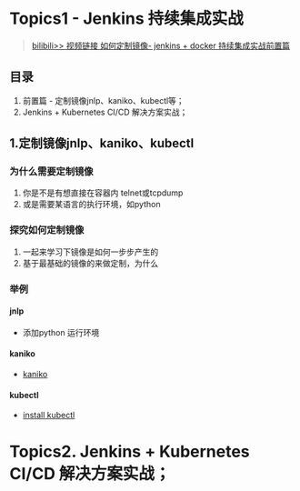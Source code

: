 

# Topics1 - Jenkins 持续集成实战

> [bilibili>> 视频链接 如何定制镜像- jenkins + docker 持续集成实战前置篇](https://www.bilibili.com/video/BV1zt4y1a7F1/)

## 目录
1. 前置篇 - 定制镜像jnlp、kaniko、kubectl等；
2. Jenkins + Kubernetes CI/CD 解决方案实战；

## 1.定制镜像jnlp、kaniko、kubectl

### 为什么需要定制镜像
1. 你是不是有想直接在容器内 telnet或tcpdump
2. 或是需要某语言的执行环境，如python

### 探究如何定制镜像
1. 一起来学习下镜像是如何一步步产生的
2. 基于最基础的镜像的来做定制，为什么

### 举例
#### jnlp
* 添加python 运行环境

#### kaniko
* [kaniko](https://github.com/GoogleContainerTools/kaniko)

#### kubectl
* [install kubectl](https://v1-16.docs.kubernetes.io/docs/tasks/tools/install-kubectl/)


# Topics2. Jenkins + Kubernetes CI/CD 解决方案实战；
